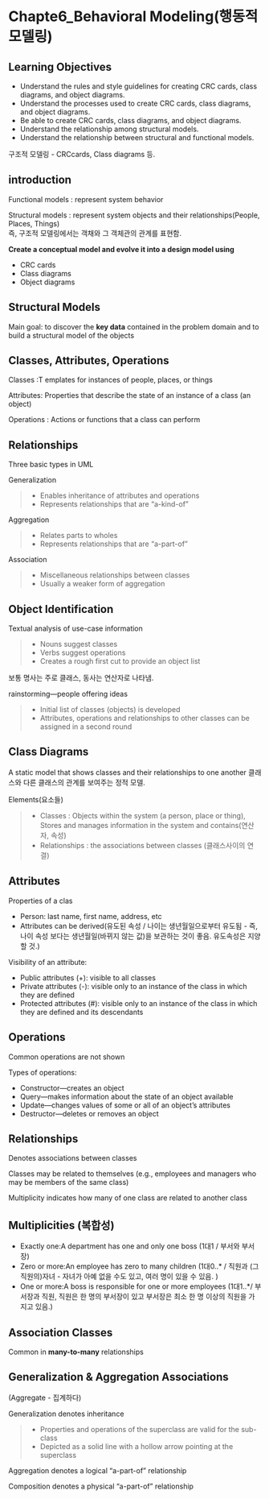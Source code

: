 # Chapte6_Behavioral Modeling(행동적 모델링)

Learning Objectives
---
* Understand the rules and style guidelines for 
creating CRC cards, class diagrams, and object 
diagrams.
* Understand the processes used to create CRC 
cards, class diagrams, and object diagrams.
*  Be able to create CRC cards, class diagrams, and 
object diagrams.
*  Understand the relationship among structural 
models.
* Understand the relationship between structural and 
functional models.

구조적 모델링 - CRCcards, Class diagrams 등. 

introduction
---
Functional models : represent system behavior  

Structural models : represent system objects and their relationships(People, Places, Things)  
즉, 구조적 모델링에서는 객채와 그 객체관의 관계를 표현함.

**Create a conceptual model and evolve it into a design model using**
* CRC cards  
* Class diagrams  
* Object diagrams  


Structural Models
---
Main goal: to discover the **key data** contained in the problem domain and to build a structural model of the objects

Classes, Attributes, Operations
---
Classes :T emplates for instances of people, places, or things  

Attributes: Properties that describe the state of an instance of a class (an object)

Operations : Actions or functions that a class can perform

Relationships
---
Three basic types in UML

Generalization
>* Enables inheritance of attributes and operations
>* Represents relationships that are “a-kind-of”

Aggregation
>* Relates parts to wholes
>* Represents relationships that are “a-part-of” 

Association
>* Miscellaneous relationships between classes
>* Usually a weaker form of aggregation



Object Identification
---
Textual analysis of use-case information
>* Nouns suggest classes
>* Verbs suggest operations
>* Creates a rough first cut to provide an object list

보통 명사는 주로 클래스, 동사는 연산자로 나타냄.

rainstorming—people offering ideas
>* Initial list of classes (objects) is developed
>* Attributes, operations and relationships to other 
classes can be assigned in a second round

Class Diagrams
---
 A static model that shows classes and their relationships to one another
 클래스와 다른 클래스의 관계를 보여주는 정적 모델.

Elements(요소들)
>* Classes :  Objects within the system (a person, place or thing), Stores and manages information in the system and contains(연산자, 속성)
>* Relationships : the associations between classes (클래스사이의 연결)

Attributes
---
Properties of a clas
* Person: last name, first name, address, etc
* Attributes can be derived(유도된 속성 / 나이는 생년월일으로부터 유도됨 - 즉, 나이 속성 보다는 생년월일(바뀌지 않는 값)을 보관하는 것이 좋음. 유도속성은 지양할 것.)

Visibility of an attribute:
* Public attributes (+): visible to all classes
* Private attributes (-): visible only to an instance of the class in which they are defined
* Protected attributes (#): visible only to an instance of 
the class in which they are defined and its 
descendants

Operations
---
Common operations are not shown

Types of operations:
* Constructor—creates an object
* Query—makes information about the state of an object available
* Update—changes values of some or all of an object’s attributes
* Destructor—deletes or removes an object

Relationships
---
Denotes associations between classes  

Classes may be related to themselves (e.g., employees and managers who may be members of the same class)

Multiplicity indicates how many of one class are related to another class

Multiplicities (복합성)
---
* Exactly one:A department has one and only one boss (1대1 / 부서와 부서장)
* Zero or more:An employee has zero to many children (1대0..* / 직원과 (그 직원의)자녀 - 자녀가 아예 없을 수도 있고, 여러 명이 있을 수 있음. )
* One or more:A boss is responsible for one or more employees (1대1..*/ 부서장과 직원, 직원은 한 명의 부서장이 있고 부서장은 최소 한 명 이상의 직원을 가지고 있음.)


Association Classes
---
Common in **many-to-many** relationships

Generalization & Aggregation Associations
---
(Aggregate - 집계하다)


Generalization denotes inheritance
>* Properties and operations of the superclass are valid for the sub-class
>* Depicted as a solid line with a hollow arrow pointing at the superclass

Aggregation denotes a logical “a-part-of” relationship

Composition denotes a physical “a-part-of” relationship
